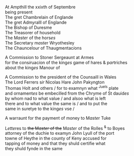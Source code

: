 ---
---
<div>

<div>
      <p>
		At Ampthill the xxixth of Septembre
		<br />being present
		<br />The gret Chambrelain of Englande
		<br />The gret Admyralll of Englande
		<br />The Bishop of Duresme
		<br />The Treasorer of household
		<br />The M<i>aste</i>r of the hors<i>es</i>
		<br />The Secretary m<i>aste</i>r Wryothesley
		<br />The Chauncelo<i>ur</i> of Thaugme<i>n</i>tac<i>i</i>ons
	</p>
      <p>
		A Co<i>m</i>mission to 			Stoner Sergeaunt at Armes
		<br />for the cons<i>ir</i>uac<i>i</i>on of the king<i>es</i> game of hares &amp; p<i>ar</i>triches
		<br />about the  king<i>es</i> Manour of
	</p>
      <p>
		A Co<i>m</i>mission to the president of the Counsaill in Wales
		<br />The Lord Ferrers s<i>ir</i> Nicolas Hare John Pakyngton
		<br />Thomas Holt and others / for to examnyn what <sup>Juels</sup> plate
		<br />and orname<i>n</i>t<i>es</i> be embecilled from the Chryme of St dauid<i>es</i>
		<br />by whom nad to what value / and alsoo what is left
		<br />there and to what value the same is / and to put the
		<br />same in suretye to the king<i>es</i> vse /
	</p>
      <p>
		A warraunt for the payme<i>n</i>t of money to M<i>aste</i>r Tuke
	</p>
      <p>
		L<i>ette</i>res to <del>the M<i>aste</i>r of the</del> M<i>aste</i>r of the Rolles <sup>&amp;</sup> to 				Boyes
		<br />attorney of the duchie to examyn John Lyull of the port
		<br />towne of Heythe in the county of Keny accused for
		<br />tapping of money and that they shuld certifie what
		<br />they shuld fynde in the same
	</p>
      <p>
	</p>
      <p>
	</p>
<br /></div>
</div>